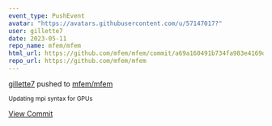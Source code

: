 ```yaml
---
event_type: PushEvent
avatar: "https://avatars.githubusercontent.com/u/57147017?"
user: gillette7
date: 2023-05-11
repo_name: mfem/mfem
html_url: https://github.com/mfem/mfem/commit/a69a160491b734fa983e4169df6237dfb519a308
repo_url: https://github.com/mfem/mfem
---
```


<a href='https://github.com/gillette7' target='_blank'>gillette7</a> pushed to <a href='https://github.com/mfem/mfem' target='_blank'>mfem/mfem</a>

<small>Updating mpi syntax for GPUs</small>

<a href='https://github.com/mfem/mfem/commit/a69a160491b734fa983e4169df6237dfb519a308' target='_blank'>View Commit</a>
